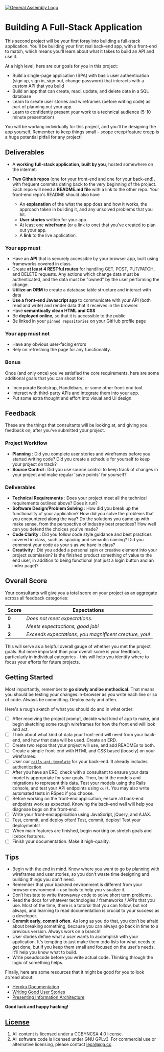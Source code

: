 [![General Assembly Logo](https://camo.githubusercontent.com/1a91b05b8f4d44b5bbfb83abac2b0996d8e26c92/687474703a2f2f692e696d6775722e636f6d2f6b6538555354712e706e67)](https://generalassemb.ly/education/web-development-immersive)

# Building A  Full-Stack Application

This second project will be your first foray into building a full-stack
application. You'll be building your first real back-end app, with a
front-end to match, which means you'll learn about what it takes to build an
API and use it.

At a high level, here are our goals for you in this project:

-   Build a single-page application (SPA) with basic user authentication (sign up, sign in, sign out, change password) that
    interacts with a custom API that you build
-   Build an app that can create, read, update, and delete data in a SQL
    database
-   Learn to create user stories and wireframes (before writing code) as part of
    planning out your app.
-   Learn to confidently present your work to a technical audience (5-10 minute
    presentation)

You will be working individually for this project, and you'll be designing the
app yourself. Remember to keep things small – scope creep/feature creep is a
huge potential pitfall for any project!

## Deliverables

-   A **working full-stack application, built by you**, hosted somewhere on the
    internet.
-   **Two Github repos** (one for your front-end and one for your back-end),
    with frequent commits dating back to the very beginning of the project. Each
    repo will need a **README.md file** with a link to the other repo. Your
    front-end repo's README should also have

    -   An **explanation** of the what the app does and how it works, the
        approach taken in building it, and any unsolved problems that you hit.
    -   **User stories** written for your app.
    -   At least one **wireframe** (or a link to one) that you've created to
        plan out your app.
    -   A **link** to the live application.

### Your app must

-   Have an **API** that is securely accessible by your browser app, built using
    frameworks covered in class.
-   Create **at least 4 RESTful routes** for handling GET, POST, PUT/PATCH, and
    DELETE requests. Any actions which change data must be authenticated, and
    the data must be "owned" by the user performing the change.
-   **Utilize an ORM** to create a database table structure and interact with
    data
-   **Use a front-end Javascript app** to communicate with your API (both read
    and write) and render data that it receives in the browser.
-   Have **semantically clean HTML and CSS**
-   Be **deployed online**, so that it is accessible to the public
-   Be linked in your `pinned repositories` on your GitHub profile page

### Your app must not

-   Have any obvious user-facing errors
-   Rely on refreshing the page for any functionality.

### Bonus

Once (and only once) you've satisfied the core requirements, here are some
additional goals that you can shoot for:

-   Incorporate Bootstrap, Handlebars, or some other front-end tool.
-   Interact with third-party APIs and integrate them into your app.
-   Put some extra thought and effort into visual and UI design.

## Feedback

These are the things that consultants will be looking at, and giving you
feedback on, after you've submitted your project.

### Project Workflow

-   **Planning** : Did you complete user stories and wireframes before you
    started writing code? Did you create a schedule for yourself to keep your
    project on track?
-   **Source Control** : Did you use source control to keep track of changes in
    your project and make regular 'save points' for yourself?

### Deliverables

-   **Technical Requirements** : Does your project meet all the technical
    requirements outlined above? Does it run?
-   **Software Design/Problem Solving** : How did you break up the functionality
    of your application? How did you solve the problems that you encountered
    along the way? Do the solutions you came up with make sense, from the
    perspective of industry best practices? How well can you defend the choices
    you've made?
-   **Code Clarity** : Did you follow code style guidance and best practices
    covered in class, such as spacing and semantic naming? Did you comment your
    code as your s as we have in class?
-   **Creativity** : Did you added a personal spin or creative element into your
    project submission? Is the finished product something of value to the end
    user, in addition to being functional (not just a login button and an index
    page)?

## Overall Score

Your consultants will give you a total score on your project as an aggregate
across all feedback categories:

| Score | Expectations                                           |
|-------|--------------------------------------------------------|
| **0** | _Does not meet expectations._                          |
| **1** | _Meets expectactions, good job!_                       |
| **2** | _Exceeds expectations, you magnificent creature, you!_ |

This will serve as a helpful overall gauge of whether you met the project goals.
But more important than your overall score is your feedback, particularly in
individual categories - this will help you identify where to focus your efforts
for future projects.

## Getting Started

Most importantly, remember to **go slowly and be methodical**. That means you
should be testing your changes in-browser as you write each line or so of code.
Always be committing. Deploy early and often.

Here's a rough sketch of what you should do and in what order:

-   [ ] After receiving the project prompt, decide what kind of app to make, and
    begin sketching some rough wireframes for how the front end will look and
    act.
-   [ ] Think about what kind of data your front-end will need from your
    back-end, and how that data will be used. Create an ERD.
-   [ ] Create two repos that your project will use, and add READMEs to both.
-   [ ] Create a simple front-end with HTML and CSS based (loosely) on your
    wireframes.
-   [ ] User our
    [`rails-api-template`](https://github.com/ga-wdi-boston/rails-api-template)
    for your back-end. It already includes authentication.
-   [ ] After you have an ERD, check with a consultant to ensure your data model
    is appropriate for your goals. Then, build the models and migrations to
    represent this data. Test your models using the Rails console, and test your
    API endpoints using `curl`. You may also write automated tests in RSpec if
    you choose.
-   [ ] Before working on the front-end application, ensure all back-end
    endpoints work as expected. Knowing the back-end well will help you diagnose
    bugs on the front-end.
-   [ ] Write your front-end application using JavaScript, jQuery, and AJAX.
-   [ ] Test, commit, and deploy often! Test, commit, deploy! Test your
    deployments!
-   [ ] When main features are finished, begin working on stretch goals and
    icebox features.
-   [ ] Finish your documentation. Make it high-quality.

## Tips

-   Begin with the end in mind. Know where you want to go by planning with
    wireframes and user stories, so you don't waste time designing and building
    things you don't need.
-   Remember that your backend environment is different from your browser
    environment – use tools to help you visualize it.
-   Don’t hesitate to write throwaway code to solve short term problems.
-   Read the docs for whatever technologies / frameworks / API’s that you use.
    Most of the time, there is a tutorial that you can follow, but not always,
    and learning to read documentation is crucial to your success as a
    developer.
-   **Commit early, commit often.** As long as you do that, you don’t be afraid
    about breaking something, because you can always go back in time to a
    previous version. Always work on a branch!
-   User stories define what a _user_ wants to accomplish with your application.
    It's tempting to just make them todo lists for what needs to get done, but
    if you keep them small and focused on the user's needs, it'll help you know
    what to build.
-   Write pseudocode before you write actual code. Thinking through the logic of
    something helps.

Finally, here are some resources that it might be good for you to look at/read
about:

-   [Heroku Documentation](https://devcenter.heroku.com/)
-   [Writing Good User Stories](http://www.mariaemerson.com/user-stories/)
-   [Presenting Information Architecture](http://webstyleguide.com/wsg3/3-information-architecture/4-presenting-information.html)

**Good luck and happy hacking!**

## [License](LICENSE)

1.  All content is licensed under a CC­BY­NC­SA 4.0 license.
1.  All software code is licensed under GNU GPLv3. For commercial use or
    alternative licensing, please contact legal@ga.co.
